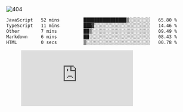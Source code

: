 ![404](https://user-images.githubusercontent.com/378023/89412096-6f759d80-d761-11ea-8c57-84b30ef3f2b1.png)
<!--START_SECTION:waka-->

```txt
JavaScript   52 mins         ████████████████▒░░░░░░░░   65.80 %
TypeScript   11 mins         ███▓░░░░░░░░░░░░░░░░░░░░░   14.46 %
Other        7 mins          ██▒░░░░░░░░░░░░░░░░░░░░░░   09.49 %
Markdown     6 mins          ██░░░░░░░░░░░░░░░░░░░░░░░   08.43 %
HTML         0 secs          ▒░░░░░░░░░░░░░░░░░░░░░░░░   00.78 %
```

<!--END_SECTION:waka-->
<figure><embed src="https://wakatime.com/share/@018b853e-267a-435d-a858-33e2b098b9d7/f3c3aa68-553a-4373-a9f9-2d456f62f780.svg"></embed></figure>
